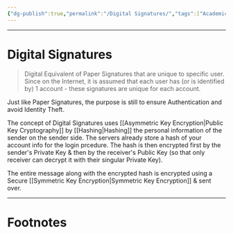 ```yaml
---
{"dg-publish":true,"permalink":"/Digital Signatures/","tags":["Academics","CyberSec"]}
---
```



---
# Digital Signatures
> Digital Equivalent of Paper Signatures that are unique to specific user. Since on the Internet, it is assumed that each user has (or is identified by) 1 account - these signatures are unique for each account.

Just like Paper Signatures, the purpose is still to ensure Authentication and avoid Identity Theft.

The concept of Digital Signatures uses [[Asymmetric Key Encryption\|Public Key Cryptography]] by [[Hashing\|Hashing]] the personal information of the sender on the sender side. The servers already store a hash of your account info for the login prcedure. The hash is then encrypted first by the sender's Private Key & then by the receiver's Public Key (so that only receiver can decrypt it with their singular Private Key).

The entire message along with the encrypted hash is encrypted using a Secure [[Symmetric Key Encryption\|Symmetric Key Encryption]] & sent over.

---
# Footnotes